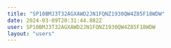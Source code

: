 ```yaml
---
title: "SP10BMJ3T32AGXAWD2JN1FQNZ1930QW4Z85F18WDW"
date: 2024-03-09T20:31:44.882Z
user: SP10BMJ3T32AGXAWD2JN1FQNZ1930QW4Z85F18WDW
layout: "users"
---
```

    